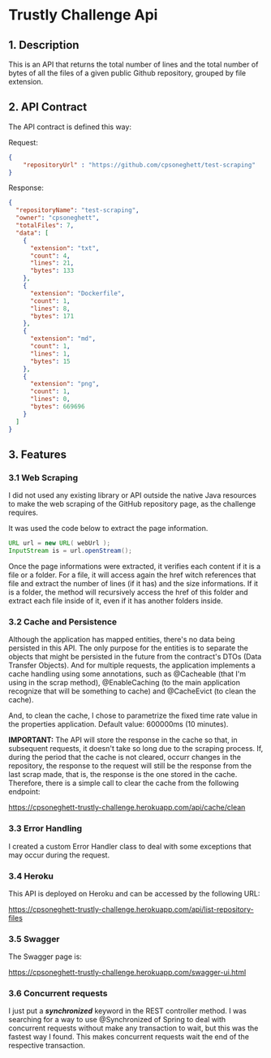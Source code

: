 # Trustly Challenge Api

## 1. Description

This is an API that returns the total number of lines and the total number of bytes of all the files of a given public Github repository, grouped by file extension.

## 2. API Contract
The API contract is defined this way:

Request:
``` json
{
    "repositoryUrl" : "https://github.com/cpsoneghett/test-scraping"
}
```

Response:
``` json
{
  "repositoryName": "test-scraping",
  "owner": "cpsoneghett",
  "totalFiles": 7,
  "data": [
    {
      "extension": "txt",
      "count": 4,
      "lines": 21,
      "bytes": 133
    },
    {
      "extension": "Dockerfile",
      "count": 1,
      "lines": 8,
      "bytes": 171
    },
    {
      "extension": "md",
      "count": 1,
      "lines": 1,
      "bytes": 15
    },
    {
      "extension": "png",
      "count": 1,
      "lines": 0,
      "bytes": 669696
    }
  ]
}
```

## 3. Features

### 3.1 Web Scraping
I did not used any existing library or API outside the native Java resources to make the web scraping of the GitHub repository page, as the challenge requires.

It was used the code below to extract the page information.
``` java
URL url = new URL( webUrl );
InputStream is = url.openStream();
``` 
Once the page informations were extracted, it verifies each content if it is a file or a folder. For a file, it will access again the href witch references that file and extract the number of lines (if it has) and the size informations. If it is a folder, the method will recursively access the href of this folder and extract each file inside of it, even if it has another folders inside.

### 3.2 Cache and Persistence
Although the application has mapped entities, there's no data being persisted in this API. The only purpose for the entities is to separate the objects that might be persisted in the future from the contract's DTOs (Data Transfer Objects). 
And for multiple requests, the application implements a cache handling using some annotations, such as @Cacheable (that I'm using in the scrap method), @EnableCaching (to the main application recognize that will be something to cache) and @CacheEvict (to clean the cache).

And, to clean the cache, I chose to parametrize the fixed time rate value in the properties application. Default value: 600000ms (10 minutes).

**IMPORTANT:**
The API will store the response in the cache so that, in subsequent requests, it doesn't take so long due to the scraping process. If, during the period that the cache is not cleared, occurr changes in the repository, the response to the request will still be the response from the last scrap made, that is, the response is the one stored in the cache. Therefore, there is a simple call to clear the cache from the following endpoint:

https://cpsoneghett-trustly-challenge.herokuapp.com/api/cache/clean

### 3.3 Error Handling
I created a custom Error Handler class to deal with some exceptions that may occur during the request.

### 3.4 Heroku

This API is deployed on Heroku and can be accessed by the following URL:

https://cpsoneghett-trustly-challenge.herokuapp.com/api/list-repository-files

### 3.5 Swagger

The Swagger page is:

https://cpsoneghett-trustly-challenge.herokuapp.com/swagger-ui.html


### 3.6 Concurrent requests
I just put a ***synchronized*** keyword in the REST controller method. I was searching for a way to use @Synchronized of Spring to deal with concurrent requests without make any transaction to wait, but this was the fastest way I found. This makes concurrent requests wait the end of the respective transaction.


